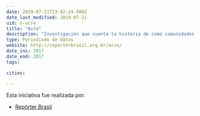 ```yaml
---
date: 2019-07-21T23:02:24.000Z
date_last_modified: 2019-07-21
uid: o-acre
title: "Acre"
description: "Investigación que cuenta la historia de cómo comunidades tradicionales son excluidas por la economía verde de los hermanos Viana y defienden el modo de vida de los extractivistas como la mejor protección a la naturaleza."
type: Periodismo de datos
website: http://reporterbrasil.org.br/acre/
date_ini: 2017
date_end: 2017
tags:

cities: 

---
```


Esta iniciativa fue realizada por:

- [Repórter Brasil](/organizaciones/reporter-brasil)
